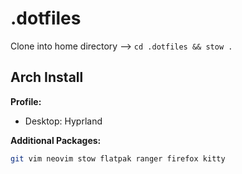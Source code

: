 # .dotfiles

Clone into home directory --> ```cd .dotfiles && stow .``` 

## Arch Install

**Profile:**
- Desktop: Hyprland

**Additional Packages:**
```bash 
git vim neovim stow flatpak ranger firefox kitty
```

